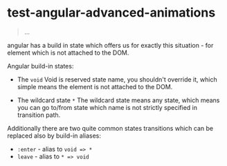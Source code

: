 # test-angular-advanced-animations

> ...

angular has a build in state which offers us for exactly this situation - for element which is not attached to the DOM.

Angular build-in states:

* The `void`
Void is reserved state name, you shouldn't override it, which simple means the element is not attached to the DOM.

* The wildcard state `*`
The wildcard state means any state, which means you can go to/from state which name is not strictly specified in transition path.

Additionally there are two quite common states transitions which can be replaced also by build-in aliases:

* `:enter` - alias to `void => *`
* `leave` - alias to `* => void`
